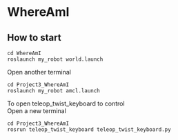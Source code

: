# WhereAmI
## How to start

```
cd WhereAmI
roslaunch my_robot world.launch
```

Open another terminal
```
cd Project3_WhereAmI
roslaunch my_robot amcl.launch
```
To open teleop_twist_keyboard to control
<br/>
Open a new terminal

```
cd Project3_WhereAmI
rosrun teleop_twist_keyboard teleop_twist_keyboard.py
```

